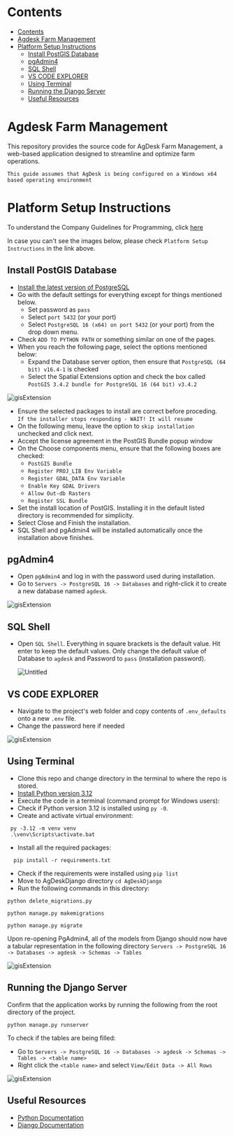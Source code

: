 # Contents

- [Contents](#contents)
- [Agdesk Farm Management](#agdesk-farm-management)
- [Platform Setup Instructions](#platform-setup-instructions)
  - [Install PostGIS Database](#install-postgis-database)
  - [pgAdmin4](#pgadmin4)
  - [SQL Shell](#sql-shell)
  - [VS CODE EXPLORER](#vs-code-explorer)
  - [Using Terminal](#using-terminal)
  - [Running the Django Server](#running-the-django-server)
  - [Useful Resources](#useful-resources)

# Agdesk Farm Management

This repository provides the source code for AgDesk Farm Management, a web-based application designed to streamline and optimize farm operations.

`This guide assumes that AgDesk is being configured on a Windows x64 based operating environment`

# Platform Setup Instructions

To understand the Company Guidelines for Programming, click [here][Guidelines]

In case you can't see the images below, please check `Platform Setup Instructions` in the link above.

[PostgreSQL]: https://www.postgresql.org/download/
[Python]: https://www.python.org/ftp/python/3.12.0/python-3.12.0-amd64.exe
[PythonCode]: https://www.w3schools.com/python/
[Django]: https://docs.djangoproject.com/en/5.1/
[Guidelines]: https://drive.google.com/drive/folders/1zdl1Sj5JfqQgwdTPyQeEQtGngYgkfSun?usp=drive_link

## Install PostGIS Database

- [Install the latest version of PostgreSQL][PostgreSQL]
- Go with the default settings for everything except for things mentioned below.
  - Set password as `pass`
  - Select `port 5432` (or your port)
  - Select `PostgreSQL 16 (x64) on port 5432` (or your port) from the drop down menu.
- Check `ADD TO PYTHON PATH` or something similar on one of the pages.
- When you reach the following page, select the options mentioned below:
  - Expand the Database server option, then ensure that `PostgreSQL (64 bit) v16.4-1` is checked
  - Select the Spatial Extensions option and check the box called `PostGIS 3.4.2 bundle for PostgreSQL 16 (64 bit) v3.4.2`

![gisExtension](https://i.imgur.com/wnGnOgX.jpg)

- Ensure the selected packages to install are correct before proceding.  
 `If the installer stops responding - WAIT! It will resume`
- On the following menu, leave the option to `skip installation` unchecked and click next.
- Accept the license agreement in the PostGIS Bundle popup window
- On the Choose components menu, ensure that the following boxes are checked:
  - `PostGIS Bundle`
  - `Register PROJ_LIB Env Variable`
  - `Register GDAL_DATA Env Variable`
  - `Enable Key GDAL Drivers`
  - `Allow Out-db Rasters`
  - `Register SSL Bundle`
- Set the install location of PostGIS. Installing it in the default listed directory is recommended for simplicity.
- Select Close and Finish the installation.
- SQL Shell and pgAdmin4 will be installed automatically once the installation above finishes.

## pgAdmin4

- Open `pgAdmin4` and log in with the password used during installation.
- Go to `Servers -> PostgreSQL 16 -> Databases` and right-click it to create a new database named `agdesk`.

![gisExtension](https://i.imgur.com/2D9ybmN.png)

## SQL Shell

- Open `SQL Shell`. Everything in square brackets is the default value. Hit enter to keep the default values. Only change the default value of Database to `agdesk` and Password to `pass` (installation password).

  ![Untitled](https://i.imgur.com/6RX5kzO.png)

## VS CODE EXPLORER

- Navigate to the project's web folder and copy contents of `.env_defaults` onto a new `.env` file.
- Change the password here if needed

![gisExtension](https://i.imgur.com/SglJuCT.png)

## Using Terminal

- Clone this repo and change directory in the terminal to where the repo is stored.
- [Install Python version 3.12][Python]
- Execute the code in a terminal (command prompt for Windows users):
- Check if Python version 3.12 is installed using `py -0`.
- Create and activate virtual environment:

 ```shell
  py -3.12 -m venv venv
  .\venv\Scripts\activate.bat
```

- Install all the required packages:

```shell
  pip install -r requirements.txt
```

- Check if the requirements were installed using `pip list`
- Move to AgDeskDjango directory `cd AgDeskDjango`
- Run the following commands in this directory:

```shell
python delete_migrations.py
```

```shell
python manage.py makemigrations
```

```shell
python manage.py migrate
```

Upon re-opening PgAdmin4, all of the models from Django should now have a tabular representation in the following directory `Servers -> PostgreSQL 16 -> Databases -> agdesk -> Schemas -> Tables`

![gisExtension](https://i.imgur.com/5kUDsQ2.png)

## Running the Django Server

Confirm that the application works by running the following from the root directory of the project.

```shell
python manage.py runserver
```

To check if the tables are being filled:
- Go to `Servers -> PostgreSQL 16 -> Databases -> agdesk -> Schemas -> Tables -> <table name>`
- Right click the `<table name>` and select `View/Edit Data -> All Rows`

![gisExtension](https://i.imgur.com/4927Eee.png)

## Useful Resources

- [Python Documentation][PythonCode]
- [Django Documentation][Django]
